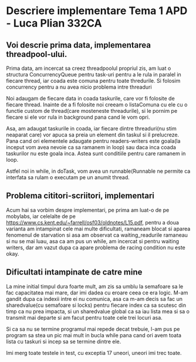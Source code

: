 # Descriere implementare Tema 1 APD - Luca Plian 332CA

## Voi descrie prima data, implementarea threadpool-ului.
Prima data, am incercat sa creez threadpoolul propriul zis, am luat o structura ConcurrencyQueue pentru task-uri
pentru a le rula in paralel in fiecare thread, iar coada este comuna pentru toate thredurile.
Si folosim concurrency pentru a nu avea nicio problema intre threaduri

Noi adaugam de fiecare data in coada taskurile, care vor fi folosite de fiecare thread.
Inainte de a fi folosite noi creeam o listaComuna cu ele cu o functie custom de thread(care mosteneste threadurile), si le pornim pe fiecare
si ele vor rula in background pana cand le vom opri.

Asa, am adaugat taskurile in coada, iar fiecare dintre threaduri(nu stim neaparat care) vor apuca sa preia un element din taskul si il prelucreze.
Pana cand ori elementele adaugate pentru readers-writers este goala(la inceput vom avea nevoie ca sa ramanem in loop) sau daca
inca coada taskurilor nu este goala inca. Astea sunt conditiile pentru care ramanem in loop.

Astfel noi in while, in doTask, vom avea un runnable(Runnable ne permite ca interfata sa rulam o executam pe un anumit thread.

## Problema cititori-scriitori, implementari
Acum hai sa vorbim despre implementari, pe prima am luat-o de pe mobylabs, iar celelalte de pe https://www.cs.kent.edu/~farrell/osf03/oldnotes/L15.pdf,
pentru a doua varianta am intampinat cele mai multe dificultati, ramaneam blocat si aparea fenomenul de starvation si asa am observat
ca waiting_readurile ramaneau si nu se mai luau, asa ca am pus un while, am incercat si pentru waiting writers, dar am vazut dupa ca apare
problema de racing condition nu este okay.

## Dificultati intampinate de catre mine
La mine initial timpul dura foarte mult, am zis sa umblu la semafoare sa le fac capacitatea mai mare, dar imi dadea cu eroare ceea ce era logic.
M-am gandit dupa ca indexii intre ei nu comunica, asa ca m-am decis sa fac un sharedvalue(cu semafoare si locks) pentru fiecare index ca sa scutesc din timp ca nu prea impacta,
si un sharedvalue global ca sa iau lista mea si sa o transmit mai departe
si am facut pentru toate cele trei locuri asa.

Si ca sa nu se termine programul mai repede decat trebuie, l-am pus pe program sa stea un pic mai mult in bucla while pana cand ori avem toata lista cu taskuri si incep sa se termine dintre ele.

Imi merg toate testele in test, cu exceptia 17 uneori, uneori imi trec toate.
